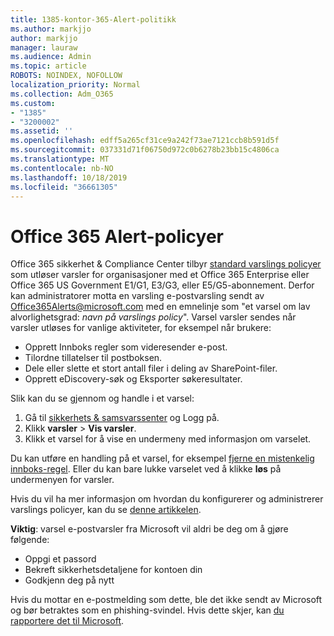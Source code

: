 ```yaml
---
title: 1385-kontor-365-Alert-politikk
ms.author: markjjo
author: markjjo
manager: lauraw
ms.audience: Admin
ms.topic: article
ROBOTS: NOINDEX, NOFOLLOW
localization_priority: Normal
ms.collection: Adm_O365
ms.custom:
- "1385"
- "3200002"
ms.assetid: ''
ms.openlocfilehash: edff5a265cf31ce9a242f73ae7121ccb8b591d5f
ms.sourcegitcommit: 037331d71f06750d972c0b6278b23bb15c4806ca
ms.translationtype: MT
ms.contentlocale: nb-NO
ms.lasthandoff: 10/18/2019
ms.locfileid: "36661305"
---
```

# <a name="office-365-alert-policies"></a>Office 365 Alert-policyer

Office 365 sikkerhet & Compliance Center tilbyr [standard varslings policyer](https://docs.microsoft.com/office365/securitycompliance/alert-policies#default-alert-policies) som utløser varsler for organisasjoner med et Office 365 Enterprise eller Office 365 US Government E1/G1, E3/G3, eller E5/G5-abonnement. Derfor kan administratorer motta en varsling e-postvarsling sendt av Office365Alerts@microsoft.com med en emnelinje som "et varsel om lav alvorlighetsgrad: *navn på varslings policy*". Varsel varsler sendes når varsler utløses for vanlige aktiviteter, for eksempel når brukere:

- Opprett Innboks regler som videresender e-post.
- Tilordne tillatelser til postboksen.
- Dele eller slette et stort antall filer i deling av SharePoint-filer.
- Opprett eDiscovery-søk og Eksporter søkeresultater.

Slik kan du se gjennom og handle i et varsel:

1. Gå til [sikkerhets & samsvarssenter](https://protection.office.com) og Logg på.
2. Klikk **varsler** > **Vis varsler**.
3. Klikk et varsel for å vise en undermeny med informasjon om varselet.

Du kan utføre en handling på et varsel, for eksempel [fjerne en mistenkelig innboks-regel](https://docs.microsoft.com/office365/securitycompliance/responding-to-a-compromised-email-account). Eller du kan bare lukke varselet ved å klikke **løs** på undermenyen for varsler.

Hvis du vil ha mer informasjon om hvordan du konfigurerer og administrerer varslings policyer, kan du se [denne artikkelen](https://docs.microsoft.com/office365/securitycompliance/alert-policies).

**Viktig**: varsel e-postvarsler fra Microsoft vil aldri be deg om å gjøre følgende:

- Oppgi et passord
- Bekreft sikkerhetsdetaljene for kontoen din
- Godkjenn deg på nytt

Hvis du mottar en e-postmelding som dette, ble det ikke sendt av Microsoft og bør betraktes som en phishing-svindel. Hvis dette skjer, kan [du rapportere det til Microsoft](https://docs.microsoft.com/office365/SecurityCompliance/report-junk-email-and-phishing-scams-in-outlook-on-the-web-eop).